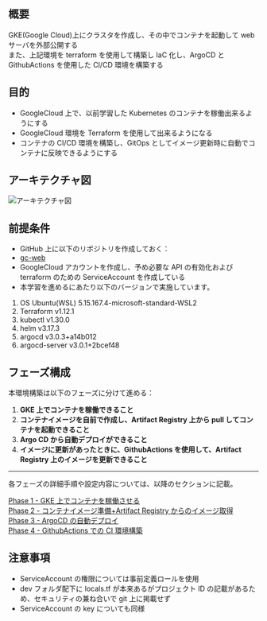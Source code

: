 ## 概要

GKE(Google Cloud)上にクラスタを作成し、その中でコンテナを起動して web サーバを外部公開する  
また、上記環境を terraform を使用して構築し IaC 化し、ArgoCD と GithubActions を使用した CI/CD 環境を構築する

## 目的

- GoogleCloud 上で、以前学習した Kubernetes のコンテナを稼働出来るようにする
- GoogleCloud 環境を Terraform を使用して出来るようになる
- コンテナの CI/CD 環境を構築し、GitOps としてイメージ更新時に自動でコンテナに反映できるようにする

## アーキテクチャ図

![アーキテクチャ図](picture/argocd.png)

## 前提条件

- GitHub 上に以下のリポジトリを作成しておく：
- [gc-web](https://github.com/Karasu1t/gc_web)
- GoogleCloud アカウントを作成し、予め必要な API の有効化および terraform のための ServiceAccount を作成している
- 本学習を進めるにあたり以下のバージョンで実施しています。

1. OS Ubuntu(WSL) 5.15.167.4-microsoft-standard-WSL2
2. Terraform v1.12.1
3. kubectl v1.30.0
4. helm v3.17.3
5. argocd v3.0.3+a14b012
6. argocd-server v3.0.1+2bcef48

## フェーズ構成

本環境構築は以下のフェーズに分けて進める：

1. **GKE 上でコンテナを稼働できること**
2. **コンテナイメージを自前で作成し、Artifact Registry 上から pull してコンテナを起動できること**
3. **Argo CD から自動デプロイができること**
4. **イメージに更新があったときに、GithubActions を使用して、Artifact Registry 上のイメージを更新できること**

---

各フェーズの詳細手順や設定内容については、以降のセクションに記載。

[Phase 1 - GKE 上でコンテナを稼働させる](https://github.com/Karasu1t/gc_web/blob/main/Phase1.md)  
[Phase 2 - コンテナイメージ準備+Artifact Registry からのイメージ取得](https://github.com/Karasu1t/gc_web/blob/main/Phase2.md)  
[Phase 3 - ArgoCD の自動デプロイ](https://github.com/Karasu1t/gc_web/blob/main/Phase3.md)  
[Phase 4 - GithubActions での CI 環境構築](https://github.com/Karasu1t/gc_web/blob/main/Phase4.md)

## 注意事項

- ServiceAccount の権限については事前定義ロールを使用
- dev フォルダ配下に locals.tf が本来あるがプロジェクト ID の記載があるため、セキュリティの兼ね合いで git 上に掲載せず
- ServiceAccount の key についても同様
